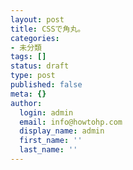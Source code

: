 ```yaml
---
layout: post
title: CSSで角丸。
categories:
- 未分類
tags: []
status: draft
type: post
published: false
meta: {}
author:
  login: admin
  email: info@howtohp.com
  display_name: admin
  first_name: ''
  last_name: ''
---
```


